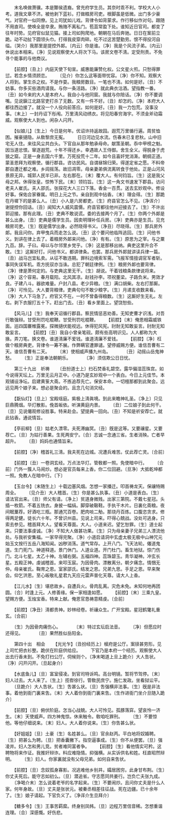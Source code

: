<!-- { "loadSidebar": true } -->
　　末名唤做萧骥。本是酇侯遗裔。曾充府学生员。其奈时乖不利。学校大人小考。道我文章不济。被他剥下蓝衫。打做粮房司吏。根脚虽是低微。出门多少豪气。对官府一似同僚。见上司犹如儿戏。背律令如背蒙求。作行移似作对句。跟随不用直司。使唤全是皁隶。贿赂不离私门。苞苴常盈下处。谁知近日官司。都变了往年时势。见府官似鼠见猫。接上司如狗爬地。朝朝在马后奔驰。日日在案前立跪。动不动扯下圆领头巾。打得我皮穿肉碎。吃不过这苦楚勤劳。恨不得投河自缢。〔哭介〕我那里是提控外郞。〔内云〕你是谁。〔净〕我是个风流子弟。〔内云〕休说出本相来。〔净〕见说观察使大人将次下马。该房文卷不淸。定受刑责。不免寻个能事的与他商议。 

　　【前腔】〔丑上〕内庭天使下旬宣。威惠能廉赞化权。公文星火煎。只愁得罪愆。若念乡情须顾恋。 
　　〔见介〕你怎么这等面带忧容。〔净〕你不知。观察大人将到。掌生杀之权。不是作耍。我粮房数目。一笔也不淸。如何是好。〔丑〕不妨事。你多买些酒肉请我。与你一条活路。〔净〕就此典衣沽酒。望指教一番。〔丑〕如今来的大人是本府人。我自小与他同窗。我就与你陪话。〔净〕你不要调嘴。见说鎭江北路官吏打杀了无数。又有一件不好。〔丑〕却怎的。〔净〕本府大人都往西边接了。就没一个人役向前答应。如何是好。〔丑〕我一力包荒。没事没事。〔末上〕一封丹诏下彤闱。万里淸风动绣衣。将见阳春穷海宇。不须金斧动霜威。观察使大人到也。闲杂人闪开。 

　　【似娘儿】〔生上〕今日是何年。优诏许持返故园。遐荒万里循行遍。周贫恤困。摧豪擿隐。从敎黎庶无寃。 
　　日日河边见水流。伤春未已复悲秋。山中旧宅无人住。来往风尘共白头。下官自从那年勉承母命。献策圣朝。忝中甲榜之魁。因当道忿恨。窜逐遐荒。十年不得还乡。幸遇故人王侍御。舍生全义。得脱身于虎狼之窟。正是一身去国六千里。万死投荒十二年。如今且喜奸党消澌。朝纲正道。蒙圣恩拜为观察使。循行郡县。咨访民风。自谓昼锦归荣。得遂定省之愿。不料帝郡自遭迁都之难。乡闾摇荡。故旧凋零。母亲妻弟俱流离转食于他处。正是山河风景原无异。城郭人民半已非。左右那在。〔末〕覆大人。有何钧旨。〔生〕这是我父母之邦。休得张皇。惊怖下民。〔末〕领钧旨。〔生〕这一角文书速发下郡县。访问老夫人崔氏。夫人邵氏。张探花大人三口下落。香金一百贯。送去玄妙观中。修设好事。保佑合家眷属。明日上元之节。亲自到观中拈香。〔末〕理会得。〔生〕那跪在丹墀下的是甚么人。〔丑〕小人是六房都吏。〔生〕府县官怎么不见。〔净诨介〕谢提控你回话。〔丑〕闻知大人威风震慑。府县官都往他州迎接去了。〔生〕不许出郭迎接。那有此理。〔丑〕吏典不敢说谎。委的去接两个月了。〔生〕你两个外郞是甚么出身。〔丑〕吏典是儒学生员。因卖明理补任兵房。〔净〕吏典亦是生员。见充粮房司吏。〔生〕旣是儒学出身。必然晓得书义。〔净丑〕尽晓得。〔生〕那兵房外郞。我且问你。弃甲曳兵而走怎么说。〔丑〕这个要问他临阵逃回。〔生〕问他书义。到讲在律上去了。着粮房外郞来问他。〔净〕有有。〔生〕原思为之宰。与之粟九百。辞。子曰。毋以与尔邻里乡党乎。〔净〕这是那移出纳。典吏这里升合不敢。〔生〕这厮好打。问他书义。都讲律条。也罢。那兵房外郞就讲读兵律一篇。〔丑〕战马岂宜私卖。从征不敢违期。罪科边境索军需。飞报军情擅调官军者斩。事同失误军机。乖方抚驭亦当诛。总犯了朝廷律例。〔生〕粮房外郞也要背律。〔净〕律是萧何定的。与吏典这里无干。〔生〕胡说。干着钱粮条款律说将来。〔净〕这个容易。春月载阳。北风其凉。赵钱孙李。项祝董梁。子路负米。男效才良。子建八斗。器欲难量。户封八县。老少异粮。〔生〕满口胡柴。左右打那厮。〔净〕可怜见。大人要背粮律。吏典句句不敢少粮字。〔生〕月递支收数来看。〔净〕大人下马急了。府官又不在。一时不曾备得粮数。〔生〕这厮好生无礼。左右。剥下衣服打五十下。赶出门去。〔丑〕看乡里面上。望饶恕些。 

　　【风马儿】〔生〕我奉天诏循行郡县。察民情惩恶劝善。无知吏曹才识浅。对吾行敢强辩。甘受刑罚吃棍鞭。甘受刑罚吃棍鞭。 
　　【前腔】〔末〕俺恩相霜威铁面。巡四国褰帷露冕。探微擿伏能视远。休得犯风宪。尀耐无知敢妄言。尀耐无知敢妄言。 
　　【前腔】〔丑〕我自小曾亲笔砚。颇有些高明识见。人人都称为大掾。弄刀笔。换文卷。谁道淸廉不爱钱。谁道淸廉不爱钱。 
　　【前腔】〔净〕枉做个粮房典吏。背律令一筹不展。作弊瞒官遭罪谴。望停威赐方便。谁信吾曹有二天。谁信吾曹有二天。 
　　〔末〕使相威声播九州岛。　　　　〔丑〕动摇山岳鬼神愁。 
　　〔生〕正是奉法朝朝乐。　　　　〔净〕须信欺公日日忧。 

　　第三十九出　祈祷 
　　〔丑扮道士上〕扫石焚香礼碧空。露华偏湿蕊珠宫。如今说得天坛上。万里无云月正中。小道乃是玄妙观中一个表白。今日上元佳节。本观铺设净坛。启建黄箓大斋。不拣追荐先亡。保安本命。一切檀那都到此聚会。远远见两个娘子来。想必是聚会的。且念几句消灾经。 

　　【翫仙灯】〔旦上〕宝殿瑶庭。紫极上淸眞境。到此来瞻神礼圣。〔净上〕只见巨鼎腾烟。华灯散影。俛首皈依。听演黄庭内景。 
　　〔丑〕二位娘子到此何干。〔旦〕见说僊观修设胜事。特来赴会。望提典一回向。〔丑〕不知是祈安荐亡。就此拈香。通说情旨。 

　　【亭前柳】〔旦〕姑老久漂零。夫死滞幽冥。〔丑〕旣是这等。又要禳星。又要荐亡。〔旦〕为姑行善果。生死两安宁。〔合〕志诚一念通三省。生者消殃。亡者早超升。 
　　〔丑〕妈妈也通情旨来。 

　　【前腔】〔净〕稽首礼三淸。我夫死在边城。况遭兵难苦。仗此荐亡灵。〔合前〕 

　　【前腔】〔丑〕一卷洞玄经。万点法华灯。管敎都一照。免使暗中行。 
　　〔合前〕门外一簇人马闹炒。想必是官员每来上香。你二位回避。〔旦净〕大抵乾坤都一照。免教人在暗中行。〔下〕 

　　【玉台令】〔末随生上〕十载边塞风烟。怎想一家播迁。叩首祷龙天。保禳特赐周全。 
　　〔见介丑〕大人稽首。〔生〕你是甚么执事。〔丑〕小道是表白。〔生〕请法官出来。〔丑〕师父有请。〔净上〕贫道身微贱。出家三第院。不戴七星冠。头插一枚箭。不着五铣衣。身披一幅绢。脚穿破靸鞋。手执干木片。日裏化斋粮。夜间眠藳荐。好酒吃三甁。那通咒百卷。肥肉啖二觔。那烧丹百炼。口腹恣贪求。修得两足健。徒长六十年。不曾识州县。见说上司来。吓得心兢战。没处可逃身。只索去参见。稽首拜大人。望看天尊面。大人。小道来迟。望乞恕罪。〔生〕道士起来。只要法事虔诚。〔净〕不知大人做甚功果。〔生〕只为母亲妻子兄弟三人漂流他处。与我祈安集福。一家早得完聚。〔净〕小道启请洞中玄虚太极无极中山神咒元始玉文按行五岳八海知闻。凶秽消荡。道气常存。上开八门。飞天法轮。僊道鬼道。生门死门。神道释道。景门休门。人道业道。开门杜门。畜生地狱。惊门伤门。北斗七星。太乙十神。左辅右弼。五福四神。蕊珠碧玉。靑华凝神。冲玄长星。五殿正神。虔诚稽首。来叩玉宸。为因骨肉。漂散离分。朝夕痛念。情悃无仲。母亲崔氏。鞠育之恩。室家邵氏。结发之恩。兄弟九思。手足之恩。早来聚会。仰乞洪恩。至心皈敬礼星君九天应元雷声普化天尊。请大人上香。 

　　【江儿水】〔生〕堪悲故乡。自遭兵火。骨肉乱离。灾危未免。未知何地再团圆。〔合〕时逢上元。人修善缘。保一家相逢如愿。 
　　【前腔】〔末〕三乘九皇。望赐方便。玉烛宝香。特来上献。俺恩官恳祷意精虔。〔合前〕 

　　【前腔】〔净丑〕淸都贵神。妙林经卷。祈禳众生。广开宝殿。星冠鹤氅礼重玄。〔合前〕 

　　〔生〕为因骨肉痛伤心。　　　　〔末〕特过玄坛启法音。 
　　〔净〕但愿应时还得见。　　　　〔丑〕果然胜似岳阳金。 

　　第四十出　相会 
　　【光光乍】〔丑扮经历上〕幙府是公厅。案牍甚劳形。见上司忙把衣衫整。跪伏在阶庭供给应。 
　　下官乃是本府一个经历。观察使大人出去行香未到。不免打扫公厅。伺候则个。〔净末喝道上旦上跪介〕大人吿状。〔净〕闪开闪开。〔旦起身介〕 

　　【水底鱼儿】〔旦〕富室侵凌。到官司特诉鸣。高台明镜。暂将节驾停。〔末〕妇人过去。大人来了。〔生上〕揽辔徐行。管敎民庶宁。施仁发政。坐看狱讼平。 
　　〔旦跪介〕大人吿状。〔生〕吿甚么状。〔旦〕吿强横非法事。〔生〕旣是非法事。着他到衙门裏来吿。〔末〕大人着你到衙门裏来吿。〔生作进衙门坐介旦随入跪介〕 

　　【前腔】〔旦〕俯伏阶庭。怎当心战兢。大人可怜见。孤豚落穽。望哀怜一济生。〔末〕天使威声。四方神鬼惊。休来触令。敎咱吃罪刑。 
　　〔生〕不要惊他。等他仔细说来。〔末〕妇人。大人着你说来。〔生〕你吿甚么状。 

　　【好姐姐】〔旦〕土豪〔生〕名姓甚么。〔旦〕官余赵丙。平白地将奴婚聘。〔生〕把甚么为聘。〔旦〕把香囊撇下。指空逼事成。〔生〕你不从便罢。〔旦〕强凌并。妇人怎和男儿竞。贫者难同富者争。 
　　【前腔】〔生〕看他情实可矜。这聘物将来作证。我推奸辩诈。料应难隐情。抑强横。从实诉供名和姓。枉直昭然辩明。 
　　〔生〕妇人。你家裏就没有父母兄弟。如何自来吿状。 

　　【前腔】〔旦〕念奴孤身寡影。况逃难他乡别井。孀居困穷。此身甘布荆。〔生〕你丈夫死后。能守志如初么。〔旦〕潜追省。守志愿同共姜行。岂负亡夫张九成。 
　　〔净喝介末〕怎么说着老爷的名字起来。〔生〕不要闹炒。且问你丈夫是什么人家。何年身故。〔旦〕丈夫是张状元。被秦丞相差往征战。死在边疆。已十余年了。〔生〕娘子请起。下官负义了。〔净诨介生旦拜介〕 

　　【糖多令】〔生〕王事苦羁縻。终身别凤帏。〔旦〕边程万里信音稀。怎想重谐连理。〔合〕深感慨。好伤悲。 
